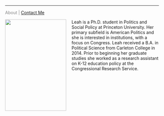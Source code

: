 <hr>

<span class="credits left" style="color:#888"> About | 
            <a href="https://leahrosenstiel.github.io/contactme.html">Contact Me</a>
            <!-- | <a href="https://www.dropbox.com/s/s936o3ffrmbs38l/CV%20October%202017.pdf?dl=0">CV</a></span>-->

<p style="overflow: auto;"> <img src="http://leahrosenstiel.github.io/headshot.jpg" align="left" width="200" height="300" style="PADDING-LEFT: 0px; PADDING-RIGHT: 15px;"> Leah is a Ph.D. student in Politics and Social Policy at Princeton University. Her primary subfield is American Politics and she is interested in institutions, with a focus on Congress. Leah received a B.A. in Political Science from Carleton College in 2014. Prior to beginning her graduate studies she worked as a research assistant on K-12 education policy at the Congressional Research Service.
</p>
